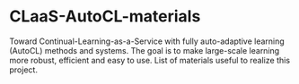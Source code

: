 # CLaaS-AutoCL-materials
Toward Continual-Learning-as-a-Service with fully auto-adaptive learning (AutoCL) methods and systems. The goal is to make large-scale learning more robust, efficient and easy to use. List of materials useful to realize this project.
